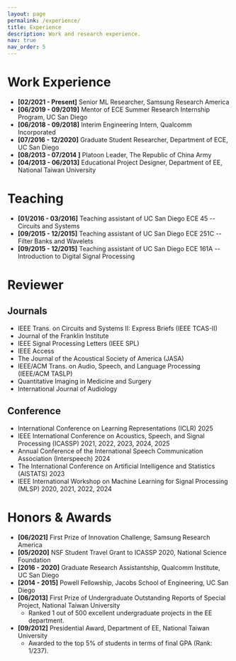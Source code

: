 ```yaml
---
layout: page
permalink: /experience/
title: Experience
description: Work and research experience.
nav: true
nav_order: 5
---
```


# Work Experience

- **[02/2021 - Present]** Senior ML Researcher, Samsung Research America
- **[06/2019 - 09/2019]** Mentor of ECE Summer Research Internship Program, UC San Diego
- **[06/2018 - 09/2018]** Interim Engineering Intern, Qualcomm Incorporated
- **[07/2016 - 12/2020]** Graduate Student Researcher, Department of ECE, UC San Diego
- **[08/2013 - 07/2014 ]** Platoon Leader, The Republic of China Army
- **[04/2013 - 06/2013]** Educational Project Designer, Department of EE, National Taiwan University 

# Teaching
- **[01/2016 - 03/2016]** Teaching assistant of UC San Diego ECE 45 -- Circuits and Systems
- **[09/2015 - 12/2015]** Teaching assistant of UC San Diego ECE 251C -- Filter Banks and Wavelets
- **[09/2015 - 12/2015]** Teaching assistant of UC San Diego ECE 161A -- Introduction to Digital Signal Processing

# Reviewer
## Journals
- IEEE Trans. on Circuits and Systems II: Express Briefs (IEEE TCAS-II)
- Journal of the Franklin Institute
- IEEE Signal Processing Letters (IEEE SPL)
- IEEE Access
- The Journal of the Acoustical Society of America (JASA)
- IEEE/ACM Trans. on Audio, Speech, and Language Processing (IEEE/ACM TASLP)
- Quantitative Imaging in Medicine and Surgery
- International Journal of Audiology
## Conference
- International Conference on Learning Representations (ICLR) 2025
- IEEE International Conference on Acoustics, Speech, and Signal Processing (ICASSP) 2021, 2022, 2023, 2024, 2025
- Annual Conference of the International Speech Communication Association (Interspeech) 2024
- The International Conference on Artificial Intelligence and Statistics (AISTATS) 2023
- IEEE International Workshop on Machine Learning for Signal Processing (MLSP) 2020, 2021, 2022, 2024

# Honors \& Awards
- **[06/2021]** First Prize of Innovation Challenge, Samsung Research America
- **[05/2020]** NSF Student Travel Grant to ICASSP 2020, National Science Foundation
- **[2016 - 2020]** Graduate Research Assistantship, Qualcomm Institute, UC San Diego
- **[2014 - 2015]** Powell Fellowship, Jacobs School of Engineering, UC San Diego
- **[06/2013]** First Prize of Undergraduate Outstanding Reports of Special Project, National Taiwan University
  - Ranked 1 out of 500 excellent undergraduate projects in the EE department.
- **[09/2012]** Presidential Award, Department of EE, National Taiwan University 
  - Awarded to the top 5\% of students in terms of final GPA (Rank: 1/237).
